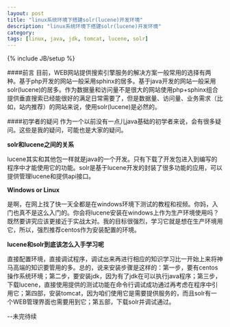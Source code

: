 ```yaml
---
layout: post
title: "linux系统环境下搭建solr(lucene)开发环境"
description: "linux系统环境下搭建solr(lucene)开发环境"
category: 
tags: [linux, java, jdk, tomcat, lucene, solr]
---
```

{% include JB/setup %}

####前言
目前，WEB网站提供搜索引擎服务的解决方案一般常用的选择有两种。基于php开发的网站一般采用sphinx的居多。基于java开发的网站一般采用solr(lucene)的居多。作为数据量和访问量不是很大的网站使用php+sphinx组合提供垂直搜索已经能很好的满足日常需要了，但是数据量、访问量、业务需求（比如，站内推荐）的网站来说，使用solr(lucene)是必然的。

####初学者的疑问
作为一个以前没有一点儿java基础的初学者来说，会有很多疑问。这些是我的疑问，可能也是大家的疑问。

**solr和lucene之间的关系**

lucene其实和其他包一样就是java的一个开发。只有下载了开发包进入到编写的程序中才能使用它的功能。solr是基于lucene开发的封装了很多功能的应用，可以提供管理lucene和提供api接口。

**Windows or Linux**

是啊，在网上找了快一天全都是在windows环境下测试的教程和视频。你妈，入门也真不是这么入门的。你会将lucene安装在windows上作为生产环境使用吗？既然要讲究应该更接近于实战太对。我的目标很强烈，学习它就是想在生产环境用它，所以，强烈推荐centos作为安装配置的环境。

**lucene和solr到底该怎么入手学习呢**

直接配置环境，直接调试程序，调试出来再进行相应的知识学习比一开始上来将神马高端的知识要管用的多。总的，说来安装步骤是这样的：第一步，要有centos操作系统环境；第二步，要安装jdk，因为有了jdk在可以执行java程序；第三步，下载lucene，直接使用提供的测试功能在命令行调试成功通过再考虑在程序中引用它；第四部，安装tomcat，因为咱们使用它是需要提供服务的，而且solr有一个WEB管理界面也需要用到它；第五部，下载solr并调试通过。

--未完待续